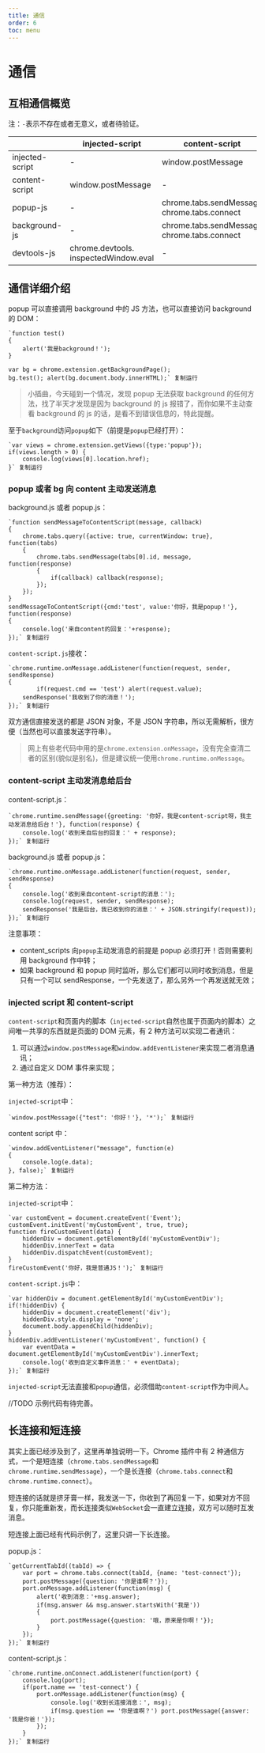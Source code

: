 ```yaml
---
title: 通信
order: 6
toc: menu
---
```


# 通信

## 互相通信概览

注：`-`表示不存在或者无意义，或者待验证。

|  | injected-script | content-script | popup-js | background-js |
| --- | --- | --- | --- | --- |
| injected-script | \- | window.postMessage | \- | \- |
| content-script | window.postMessage | \- | chrome.runtime.sendMessage chrome.runtime.connect | chrome.runtime.sendMessage chrome.runtime.connect |
| popup-js | \- | chrome.tabs.sendMessage chrome.tabs.connect | \- | chrome.extension. getBackgroundPage() |
| background-js | \- | chrome.tabs.sendMessage chrome.tabs.connect | chrome.extension.getViews | \- |
| devtools-js | chrome.devtools. inspectedWindow.eval | \- | chrome.runtime.sendMessage | chrome.runtime.sendMessage |

## 通信详细介绍

popup 可以直接调用 background 中的 JS 方法，也可以直接访问 background 的 DOM：

```
`function test()
{
	alert('我是background！');
}

var bg = chrome.extension.getBackgroundPage();
bg.test(); alert(bg.document.body.innerHTML);` 复制运行
```

> 小插曲，今天碰到一个情况，发现 popup 无法获取 background 的任何方法，找了半天才发现是因为 background 的 js 报错了，而你如果不主动查看 background 的 js 的话，是看不到错误信息的，特此提醒。

至于`background`访问`popup`如下（前提是`popup`已经打开）：

```
`var views = chrome.extension.getViews({type:'popup'});
if(views.length > 0) {
	console.log(views[0].location.href);
}` 复制运行
```

### popup 或者 bg 向 content 主动发送消息

background.js 或者 popup.js：

```
`function sendMessageToContentScript(message, callback)
{
	chrome.tabs.query({active: true, currentWindow: true}, function(tabs)
	{
		chrome.tabs.sendMessage(tabs[0].id, message, function(response)
		{
			if(callback) callback(response);
		});
	});
}
sendMessageToContentScript({cmd:'test', value:'你好，我是popup！'}, function(response)
{
	console.log('来自content的回复：'+response);
});` 复制运行
```

`content-script.js`接收：

```
`chrome.runtime.onMessage.addListener(function(request, sender, sendResponse)
{
		if(request.cmd == 'test') alert(request.value);
	sendResponse('我收到了你的消息！');
});` 复制运行
```

双方通信直接发送的都是 JSON 对象，不是 JSON 字符串，所以无需解析，很方便（当然也可以直接发送字符串）。

> 网上有些老代码中用的是`chrome.extension.onMessage`，没有完全查清二者的区别(貌似是别名)，但是建议统一使用`chrome.runtime.onMessage`。

### content-script 主动发消息给后台

content-script.js：

```
`chrome.runtime.sendMessage({greeting: '你好，我是content-script呀，我主动发消息给后台！'}, function(response) {
	console.log('收到来自后台的回复：' + response);
});` 复制运行
```

background.js 或者 popup.js：

```
`chrome.runtime.onMessage.addListener(function(request, sender, sendResponse)
{
	console.log('收到来自content-script的消息：');
	console.log(request, sender, sendResponse);
	sendResponse('我是后台，我已收到你的消息：' + JSON.stringify(request));
});` 复制运行
```

注意事项：

- content_scripts 向`popup`主动发消息的前提是 popup 必须打开！否则需要利用 background 作中转；
- 如果 background 和 popup 同时监听，那么它们都可以同时收到消息，但是只有一个可以 sendResponse，一个先发送了，那么另外一个再发送就无效；

### injected script 和 content-script

`content-script`和页面内的脚本（`injected-script`自然也属于页面内的脚本）之间唯一共享的东西就是页面的 DOM 元素，有 2 种方法可以实现二者通讯：

1.  可以通过`window.postMessage`和`window.addEventListener`来实现二者消息通讯；
2.  通过自定义 DOM 事件来实现；

第一种方法（推荐）：

`injected-script`中：

```
`window.postMessage({"test": '你好！'}, '*');` 复制运行
```

content script 中：

```
`window.addEventListener("message", function(e)
{
	console.log(e.data);
}, false);` 复制运行
```

第二种方法：

`injected-script`中：

```
`var customEvent = document.createEvent('Event');
customEvent.initEvent('myCustomEvent', true, true);
function fireCustomEvent(data) {
	hiddenDiv = document.getElementById('myCustomEventDiv');
	hiddenDiv.innerText = data
	hiddenDiv.dispatchEvent(customEvent);
}
fireCustomEvent('你好，我是普通JS！');` 复制运行
```

`content-script.js`中：

```
`var hiddenDiv = document.getElementById('myCustomEventDiv');
if(!hiddenDiv) {
	hiddenDiv = document.createElement('div');
	hiddenDiv.style.display = 'none';
	document.body.appendChild(hiddenDiv);
}
hiddenDiv.addEventListener('myCustomEvent', function() {
	var eventData = document.getElementById('myCustomEventDiv').innerText;
	console.log('收到自定义事件消息：' + eventData);
});` 复制运行
```

`injected-script`无法直接和`popup`通信，必须借助`content-script`作为中间人。

//TODO 示例代码有待完善。

## 长连接和短连接

其实上面已经涉及到了，这里再单独说明一下。Chrome 插件中有 2 种通信方式，一个是短连接（`chrome.tabs.sendMessage`和`chrome.runtime.sendMessage`），一个是长连接（`chrome.tabs.connect`和`chrome.runtime.connect`）。

短连接的话就是挤牙膏一样，我发送一下，你收到了再回复一下，如果对方不回复，你只能重新发，而长连接类似`WebSocket`会一直建立连接，双方可以随时互发消息。

短连接上面已经有代码示例了，这里只讲一下长连接。

popup.js：

```
`getCurrentTabId((tabId) => {
	var port = chrome.tabs.connect(tabId, {name: 'test-connect'});
	port.postMessage({question: '你是谁啊？'});
	port.onMessage.addListener(function(msg) {
		alert('收到消息：'+msg.answer);
		if(msg.answer && msg.answer.startsWith('我是'))
		{
			port.postMessage({question: '哦，原来是你啊！'});
		}
	});
});` 复制运行
```

content-script.js：

```
`chrome.runtime.onConnect.addListener(function(port) {
	console.log(port);
	if(port.name == 'test-connect') {
		port.onMessage.addListener(function(msg) {
			console.log('收到长连接消息：', msg);
			if(msg.question == '你是谁啊？') port.postMessage({answer: '我是你爸！'});
		});
	}
});` 复制运行
```
